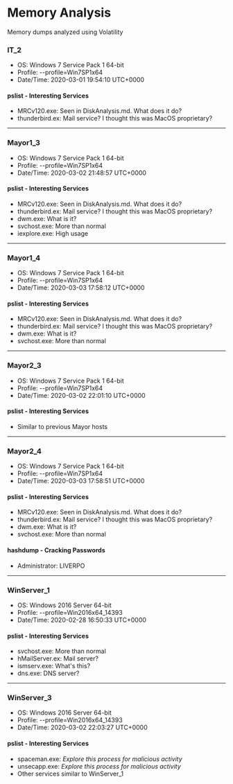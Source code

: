 # Memory Analysis

Memory dumps analyzed using Volatility

### IT_2

- OS: Windows 7 Service Pack 1 64-bit
- Profile: --profile=Win7SP1x64
- Date/Time: 2020-03-01 19:54:10 UTC+0000

#### pslist - Interesting Services

- MRCv120.exe: Seen in DiskAnalysis.md. What does it do?
- thunderbird.ex: Mail service? I thought this was MacOS proprietary?

---

### Mayor1_3

- OS: Windows 7 Service Pack 1 64-bit
- Profile: --profile=Win7SP1x64
- Date/Time: 2020-03-02 21:48:57 UTC+0000

#### pslist - Interesting Services

- MRCv120.exe: Seen in DiskAnalysis.md. What does it do?
- thunderbird.ex: Mail service? I thought this was MacOS proprietary?
- dwm.exe: What is it?
- svchost.exe: More than normal
- iexplore.exe: High usage

---

### Mayor1_4

- OS: Windows 7 Service Pack 1 64-bit
- Profile: --profile=Win7SP1x64
- Date/Time: 2020-03-03 17:58:12 UTC+0000

#### pslist - Interesting Services

- MRCv120.exe: Seen in DiskAnalysis.md. What does it do?
- thunderbird.ex: Mail service? I thought this was MacOS proprietary?
- dwm.exe: What is it?
- svchost.exe: More than normal

---

### Mayor2_3

- OS: Windows 7 Service Pack 1 64-bit
- Profile: --profile=Win7SP1x64
- Date/Time: 2020-03-02 22:01:10 UTC+0000

#### pslist - Interesting Services

- Similar to previous Mayor hosts

---

### Mayor2_4

- OS: Windows 7 Service Pack 1 64-bit
- Profile: --profile=Win7SP1x64
- Date/Time: 2020-03-03 17:58:51 UTC+0000

#### pslist - Interesting Services

- MRCv120.exe: Seen in DiskAnalysis.md. What does it do?
- thunderbird.ex: Mail service? I thought this was MacOS proprietary?
- dwm.exe: What is it?
- svchost.exe: More than normal

#### hashdump - Cracking Passwords
 - Administrator: LIVERPO

---

### WinServer_1
- OS: Windows 2016 Server 64-bit
- Profile: --profile=Win2016x64_14393
- Date/Time: 2020-02-28 16:50:33 UTC+0000

#### pslist - Interesting Services

- svchost.exe: More than normal
- hMailServer.ex: Mail server?
- ismserv.exe: What's this?
- dns.exe: DNS server?

---

### WinServer_3
- OS: Windows 2016 Server 64-bit
- Profile: --profile=Win2016x64_14393
- Date/Time: 2020-03-02 22:03:27 UTC+0000

#### pslist - Interesting Services

- spaceman.exe: _Explore this process for malicious activity_
- unsecapp.exe: _Explore this process for malicious activity_
- Other services similar to WinServer_1
